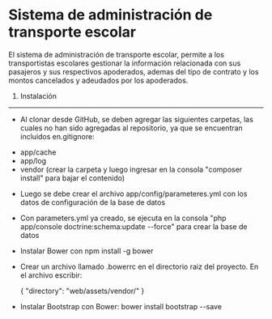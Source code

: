 Sistema de administración de transporte escolar
===============================================

El sistema de administración de transporte escolar, permite a los transportistas escolares gestionar la información
relacionada con sus pasajeros y sus respectivos apoderados, ademas del tipo de contrato y los montos cancelados y
adeudados por los apoderados.

1) Instalación
--------------

+ Al clonar desde GitHub, se deben agregar las siguientes carpetas, las cuales no han sido agregadas al repositorio, ya que se
  encuentran incluidos en.gitignore:

 - app/cache
 - app/log
 - vendor (crear la carpeta y luego ingresar en la consola "composer install" para bajar el contenido)

+ Luego se debe crear el archivo app/config/parameteres.yml con los datos de configuración de la base de datos

+ Con parameters.yml ya creado, se ejecuta en la consola "php app/console doctrine:schema:update --force" para crear la base de datos

+ Instalar Bower con npm install -g bower

+ Crear un archivo llamado .bowerrc en el directorio raiz del proyecto. En el archivo escribir:

	{
       "directory": "web/assets/vendor/"
    }

+ Instalar Bootstrap con Bower: bower install bootstrap --save